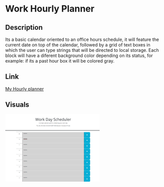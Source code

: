 # Work Hourly Planner

## Description

Its a basic calendar oriented to an office hours schedule, it will feature the current date on top of the calendar, followed by a grid of text boxes in which the user can type strings that will be directed to local storage. Each block will have a diferent background color depending on its status, for example: if its a past hour box it will be colored gray.


## Link

[My Hourly planner](https://github.com/BelenGigante/hourly-schedule.git)

## Visuals

![My hourly planner](./assets/images/hourly.png)
